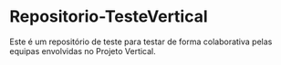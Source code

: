 # Repositorio-TesteVertical
Este é um repositório de teste para testar de forma colaborativa pelas equipas envolvidas no Projeto Vertical.
